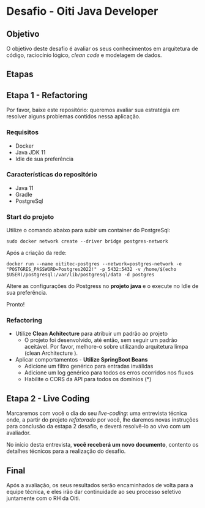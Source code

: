 # Desafio - Oiti Java Developer

## Objetivo

O objetivo deste desafio é avaliar os seus conhecimentos em arquitetura de código, raciocínio lógico, _clean code_ e modelagem de dados.

## Etapas

## Etapa 1 - Refactoring

Por favor, baixe este repositório: queremos avaliar sua estratégia em resolver alguns problemas contidos nessa aplicação.

### Requisitos

- Docker
- Java JDK 11
- Idle de sua preferência

### Características do repositório

- Java 11
- Gradle
- PostgreSql

### Start do projeto

Utilize o comando abaixo para subir um container do PostgreSql:

    sudo docker network create --driver bridge postgres-network

Após a criação da rede:

    docker run --name oititec-postgres --network=postgres-network -e "POSTGRES_PASSWORD=Postgres2022!" -p 5432:5432 -v /home/$(echo $USER)/postgresql:/var/lib/postgresql/data -d postgres

Altere as configurações do Postgress no **projeto java** e o execute no Idle de sua preferência.

Pronto!

### Refactoring

- Utilize **Clean Achitecture** para atribuir um padrão ao projeto
  - O projeto foi desenvolvido, até então, sem seguir um padrão aceitável. Por favor, melhore-o sobre utilizando arquitetura limpa (clean Architecture ).
- Aplicar comportamentos - **Utilize SpringBoot Beans**
  - Adicione um filtro genérico para entradas inválidas
  - Adicione um log genérico para todos os erros ocorridos nos fluxos
  - Habilite o CORS da API para todos os domínios (\*)

## Etapa 2 - Live Coding

​Marcaremos com você o dia do seu _live-coding_: uma entrevista técnica onde, a partir do projeto _refatorado_ por você, lhe daremos novas instruções para conclusão da estapa 2 desafio, e deverá resolvê-lo ao vivo com um avaliador.

No início desta entrevista, **você receberá um novo documento**, contento os detalhes técnicos para a realização do desafio.

## Final

Após a avaliação, os seus resultados serão encaminhados de volta para a equipe técnica, e eles irão dar continuidade ao seu processo seletivo juntamente com o RH da Oiti.
​
